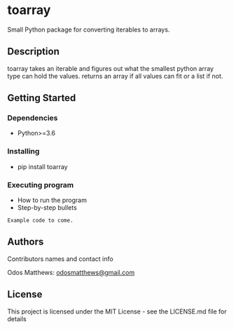 # toarray

Small Python package for converting iterables to arrays.

## Description

toarray takes an iterable and figures out what the smallest python array type can hold the values.
returns an array if all values can fit or a list if not.

## Getting Started

### Dependencies

* Python>=3.6

### Installing

* pip install toarray

### Executing program

* How to run the program
* Step-by-step bullets
```
Example code to come.
```

## Authors

Contributors names and contact info

Odos Matthews: odosmatthews@gmail.com

## License

This project is licensed under the MIT License - see the LICENSE.md file for details
